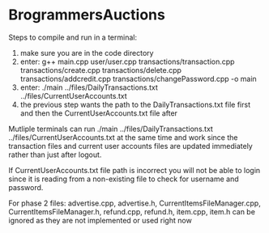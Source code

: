 # BrogrammersAuctions

Steps to compile and run in a terminal:

1. make sure you are in the code directory
2. enter:  g++ main.cpp user/user.cpp transactions/transaction.cpp transactions/create.cpp transactions/delete.cpp transactions/addcredit.cpp transactions/changePassword.cpp -o main
3. enter: ./main ../files/DailyTransactions.txt ../files/CurrentUserAccounts.txt
4. the previous step wants the path to the DailyTransactions.txt file first and then the CurrentUserAccounts.txt file after

Mutliple terminals can run ./main ../files/DailyTransactions.txt ../files/CurrentUserAccounts.txt at the same time and work since the transaction files and current user accounts files are updated immediately rather than just after logout.

If CurrentUserAccounts.txt file path is incorrect you will not be able to login since it is reading from a non-existing file to check for username and password.

For phase 2 files: advertise.cpp, advertise.h, CurrentItemsFileManager.cpp, CurrentItemsFileManager.h, refund.cpp, refund.h, item.cpp, item.h can be ignored as they are not implemented or used right now